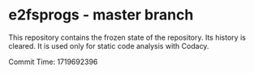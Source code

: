 # e2fsprogs - master branch

This repository contains the frozen state of the repository.
Its history is cleared. It is used only for static code
analysis with Codacy.

Commit Time: 1719692396